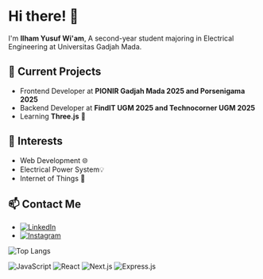 # Hi there! 👋
I'm **Ilham Yusuf Wi'am**, A second-year student majoring in Electrical Engineering at Universitas Gadjah Mada.

## 🔭 Current Projects
- Frontend Developer at **PIONIR Gadjah Mada 2025 and Porsenigama 2025**
- Backend Developer at **FindIT UGM 2025 and Technocorner UGM 2025**
- Learning **Three.js** 📖

## 🌱 Interests
- Web Development 🌐
- Electrical Power System💡
- Internet of Things 🤖

## 📫 Contact Me
- [![LinkedIn](https://img.shields.io/badge/LinkedIn-blue?logo=linkedin)](https://www.linkedin.com/in/ilham-yusuf-wiam)
- [![Instagram](https://img.shields.io/badge/Instagram-blue?logo=instagram)](https://instagram.com/aevryiam)

![Top Langs](https://github-readme-stats.vercel.app/api/top-langs/?username=aevryiam&layout=compact&theme=dracula)

![JavaScript](https://img.shields.io/badge/Code-JavaScript-yellow?style=for-the-badge&logo=javascript)
![React](https://img.shields.io/badge/Framework-React-blue?style=for-the-badge&logo=react)
![Next.js](https://img.shields.io/badge/Framework-Next.js-black?style=for-the-badge&logo=next.js)
![Express.js](https://img.shields.io/badge/Backend-Express.js-lightgrey?style=for-the-badge&logo=express)
